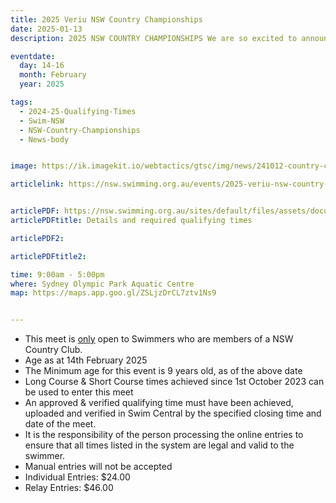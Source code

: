 ```yaml
---
title: 2025 Veriu NSW Country Championships
date: 2025-01-13
description: 2025 NSW COUNTRY CHAMPIONSHIPS We are so excited to announce that two of our Thunderbolt swimmers are heading down to Homebush tomorrow for three big days of racing.

eventdate:
  day: 14-16
  month: February
  year: 2025

tags:
  - 2024-25-Qualifying-Times
  - Swim-NSW
  - NSW-Country-Championships
  - News-body


image: https://ik.imagekit.io/webtactics/gtsc/img/news/241012-country-championships.jpg

articlelink: https://nsw.swimming.org.au/events/2025-veriu-nsw-country-championships


articlePDF: https://nsw.swimming.org.au/sites/default/files/assets/documents/2025%20NSW%20Country%20Championships%20Schedule%20of%20Events%20FINAL.pdf
articlePDFtitle: Details and required qualifying times

articlePDF2: 

articlePDFtitle2: 

time: 9:00am - 5:00pm
where: Sydney Olympic Park Aquatic Centre
map: https://maps.app.goo.gl/ZSLjzDrCL7ztv1Ns9


---
```



<ul><li>This meet is <u>only</u> open to Swimmers who are members of a NSW Country Club.&nbsp;</li>
	<li>Age as at 14th February 2025</li>
	<li>The Minimum age for this event is 9 years old, as of the above date</li>
	<li>Long Course &amp; Short Course times achieved since 1st October 2023&nbsp;can be used to enter this meet</li>
	<li>An approved &amp; verified qualifying time must have been achieved, uploaded and verified in Swim Central by the specified closing time and date of the meet.</li>
	<li>It is the responsibility of the person processing the online entries to ensure that all times listed in the system are legal and valid to the swimmer.</li>
	<li>Manual entries will not be accepted&nbsp;</li>
	<li>Individual Entries: $24.00</li>
	<li>Relay Entries: $46.00</li>
</ul>
